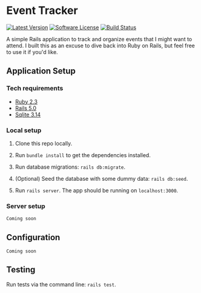 Event Tracker
==============================================

[![Latest Version](https://img.shields.io/github/release/karllhughes/event-tracker.svg?style=flat-square)](https://github.com/karllhughes/event-tracker/releases)
[![Software License](https://img.shields.io/badge/license-APACHE%202.0-brightgreen.svg?style=flat-square)](license.md)
[![Build Status](https://img.shields.io/travis/karllhughes/event-tracker/master.svg?style=flat-square&1)](https://travis-ci.org/karllhughes/event-tracker)

A simple Rails application to track and organize events that I might want to attend. I built this as an excuse to dive back into Ruby on Rails, but feel free to use it if you'd like.


## Application Setup

### Tech requirements

- [Ruby 2.3](https://www.ruby-lang.org/)
- [Rails 5.0](http://guides.rubyonrails.org/)
- [Sqlite 3.14](https://sqlite.org/)

### Local setup

1. Clone this repo locally.

2. Run `bundle install` to get the dependencies installed.

3. Run database migrations: `rails db:migrate`.

4. (Optional) Seed the database with some dummy data: `rails db:seed`.

5. Run `rails server`. The app should be running on `localhost:3000`.


### Server setup 

```
Coming soon
```


## Configuration

```
Coming soon
```


## Testing
Run tests via the command line: `rails test`.
